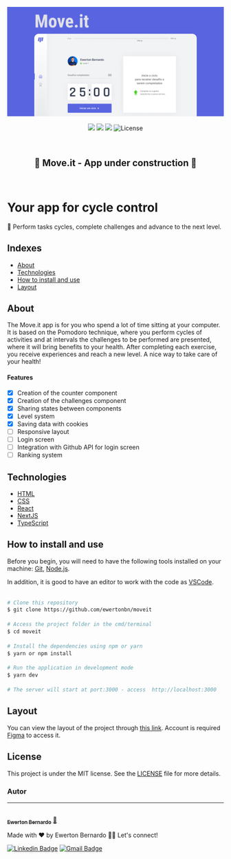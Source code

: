 <p align="center"> 
  <a href="https://moveit-application.vercel.app/">
    <img src="./public/images/cover.png" />
  </a>
</p>

<p align="center">
  <img src="https://img.shields.io/github/issues/ewertonbn/moveit" />
  <img src="https://img.shields.io/github/forks/ewertonbn/moveit" />
  <img src="https://img.shields.io/github/stars/ewertonbn/moveit" />
  <img alt="License" src="https://img.shields.io/static/v1?label=license&message=MIT&color=49AA26&labelColor=000000">
</p>

<br>

<h2 align="center">
  🚧 Move.it - App under construction 🚧
</h2>

<br>

<h1 align="left"> 
  Your app for cycle control
</h1>
<p align="left"> 
  🚀 Perform tasks cycles, complete challenges and advance to the next level.
</p>

## Indexes
* [About](#About)
* [Technologies](#Technologies)
* [How to install and use](#How-to-install-and-use)
* [Layout](#Layout)

## About
<p>
The Move.it app is for you who spend a lot of time sitting at your computer. It is based on the Pomodoro technique, where you perform cycles of activities and at intervals the challenges to be performed are presented, where it will bring benefits to your health. After completing each exercise, you receive experiences and reach a new level. A nice way to take care of your health!
</p>

#### Features

- [x] Creation of the counter component
- [x] Creation of the challenges component
- [x] Sharing states between components
- [x] Level system
- [x] Saving data with cookies
- [ ] Responsive layout
- [ ] Login screen
- [ ] Integration with Github API for login screen
- [ ] Ranking system

## Technologies

- [HTML](https://developer.mozilla.org/pt-BR/docs/Web/HTML)
- [CSS](https://developer.mozilla.org/pt-BR/docs/Web/CSS)
- [React](https://pt-br.reactjs.org/)
- [NextJS](https://nextjs.org/)
- [TypeScript](https://www.typescriptlang.org/)

## How to install and use

Before you begin, you will need to have the following tools installed on your machine: [Git](https://git-scm.com), [Node.js](https://nodejs.org/en/). 

In addition, it is good to have an editor to work with the code as [VSCode](https://code.visualstudio.com/).

```bash

# Clone this repository
$ git clone https://github.com/ewertonbn/moveit

# Access the project folder in the cmd/terminal
$ cd moveit

# Install the dependencies using npm or yarn
$ yarn or npm install

# Run the application in development mode
$ yarn dev

# The server will start at port:3000 - access  http://localhost:3000

```
## Layout
You can view the layout of the project through [this link](https://www.figma.com/file/wrb2uWjEGn30cCIoUNCqca/Move.it-2.0-Copy?node-id=160%3A2761). Account is required [Figma](https://figma.com) to access it.

## License

This project is under the MIT license. See the [LICENSE](LICENSE.md) file  for more details.

### Autor
---

<a href="https://app.rocketseat.com.br/me/ewertonbn">
 <img style="border-radius: 50%;" src="https://avatars.githubusercontent.com/u/51422612?s=400&u=484543fd0d36555a0646ee0d7dd77fe147664691&v=4" width="100px;" alt=""/>
 <br />
 <sub><b>Ewerton Bernardo</b></sub></a> <a href="https://app.rocketseat.com.br/me/ewertonbn/" title="Rocketseat">🚀</a>


Made with ❤️ by Ewerton Bernardo 👋🏽 Let's connect! 

[![Linkedin Badge](https://img.shields.io/badge/-Linkedin-blue?style=flat-square&logo=Linkedin&logoColor=white&link=https://www.linkedin.com/in/ewertonbn/)](https://www.linkedin.com/in/ewertonbn/) 
[![Gmail Badge](https://img.shields.io/badge/-ewertonbn.dev@gmail.com-c14438?style=flat-square&logo=Gmail&logoColor=white&link=mailto:ewertonbn.dev@gmail.com)](mailto:ewertonbn.dev@gmail.com)